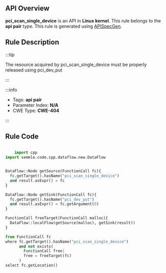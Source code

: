 ---
---


## API Overview
**pci_scan_single_device** is an API in **Linux kernel**. This rule belongs to the **api pair** type. This rule is generated using [APISpecGen](../../tools/APISpecGen).
## Rule Description

:::tip

The resource acquired by pci_scan_single_device must be properly released using pci_dev_put

:::

:::info

- Tags: **api pair**
- Parameter Index: **N/A**
- CWE Type: **CWE-404**

:::

## Rule Code
```python

    import cpp
import semmle.code.cpp.dataflow.new.DataFlow


DataFlow::Node getSource(FunctionCall fc){
  fc.getTarget().hasName("pci_scan_single_device")
  and result.asExpr() = fc
}

DataFlow::Node getSink(FunctionCall fc){
  fc.getTarget().hasName("pci_dev_put")
  and result.asExpr() = fc.getArgument(0)
}

FunctionCall freeTarget(FunctionCall malloc){
  DataFlow::localFlow(getSource(malloc), getSink(result))
}

from FunctionCall fc
where fc.getTarget().hasName("pci_scan_single_device")
      and not exists(
        FunctionCall free| 
        free = freeTarget(fc)
      )
select fc.getLocation()

    
```